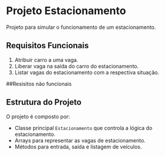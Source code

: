 # Projeto Estacionamento
Projeto para simular o funcionamento de um estacionamento.

## Requisitos Funcionais
1. Atribuir carro a uma vaga.
2. Liberar vaga na saída do carro do estacionamento.
3. Listar vagas do estacionamento com a respectiva situação.

##Resisitos não funcionais


## Estrutura do Projeto
O projeto é composto por:
- Classe principal `Estacionamento` que controla a lógica do estacionamento.
- Arrays para representar as vagas de estacionamento.
- Métodos para entrada, saída e listagem de veículos.

